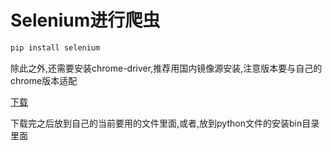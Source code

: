 # Selenium进行爬虫

```python
pip install selenium 

```

除此之外,还需要安装chrome-driver,推荐用国内镜像源安装,注意版本要与自己的chrome版本适配

<a href='https://googlechromelabs.github.io/chrome-for-testing/#stable' title='下载链接'>下载</a>

下载完之后放到自己的当前要用的文件里面,或者,放到python文件的安装bin目录里面
